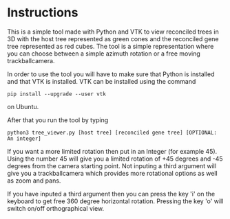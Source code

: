 # Instructions

This is a simple tool made with Python and VTK to view reconciled trees in 3D with the host tree represented as green cones and the reconciled gene tree represented as red cubes. The tool is a simple representation where you can choose between a simple azimuth rotation or a free moving trackballcamera.

In order to use the tool you will have to make sure that Python is installed and that VTK is installed. VTK can be installed using the command

	pip install --upgrade --user vtk
	
on Ubuntu.

After that you run the tool by typing

	python3 tree_viewer.py [host tree] [reconciled gene tree] [OPTIONAL: An integer]
	
If you want a more limited rotation then put in an Integer (for example 45). Using the number 45 will give you a limited rotation of +45 degrees and -45 degrees from the camera starting point. Not inputing a third argument will give you a trackballcamera which provides more rotational options as well as zoom and pans.

If you have inputed a third argument then you can press the key 'i' on the keyboard to get free 360 degree horizontal rotation. Pressing the key 'o' will switch on/off orthographical view.
